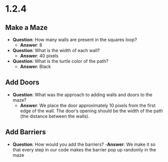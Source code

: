 # 1.2.4

## Make a Maze
- **Question**: How many walls are present in the squares loop?
   - **Answer**: 8
- **Question**: What is the width of each wall?
   - **Answer**: 40 pixels
- **Question**: What is the turtle color of the path?
   - **Answer**: Black

## Add Doors
- **Question**: What was the approach to adding walls and doors to the maze?
    - **Answer**: We place the door approximately 10 pixels from the first edge of the wall. The door’s opening should be the width of the path (the distance between the walls).

## Add Barriers
- **Question**: How would you add the barriers?
    -**Answer**: We make it so that every step in our code makes the barrier pop up randomly in the maze
   
